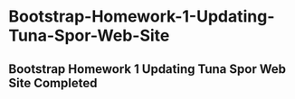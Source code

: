 # Bootstrap-Homework-1-Updating-Tuna-Spor-Web-Site
## Bootstrap Homework 1 Updating Tuna Spor Web Site Completed
